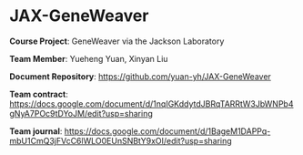 # JAX-GeneWeaver

**Course Project**: GeneWeaver via the Jackson Laboratory

**Team Member**: Yueheng Yuan, Xinyan Liu

**Document Repository**: https://github.com/yuan-yh/JAX-GeneWeaver

**Team contract**:
https://docs.google.com/document/d/1nqIGKddytdJBRqTARRtW3JbWNPb4gNyA7POc9tDYoJM/edit?usp=sharing

**Team journal**:
https://docs.google.com/document/d/1BageM1DAPPq-mbU1CmQ3jFVcC6lWLO0EUnSNBtY9xOI/edit?usp=sharing
